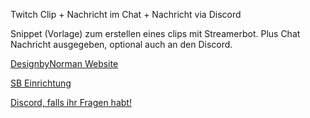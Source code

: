 Twitch Clip + Nachricht im Chat + Nachricht via Discord

Snippet (Vorlage) zum erstellen eines clips mit Streamerbot. Plus Chat Nachricht ausgegeben, optional auch an den Discord.

[DesignbyNorman Website](https://www.designbynorman.com/)

[SB Einrichtung](https://www.designbynorman.com/streamer-bot-einrichten/)

[Discord, falls ihr Fragen habt!](https://discord.gg/Gdt94HaFbM)

